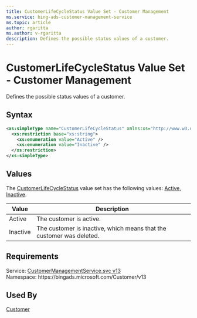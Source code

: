 ```yaml
---
title: CustomerLifeCycleStatus Value Set - Customer Management
ms.service: bing-ads-customer-management-service
ms.topic: article
author: rgaritta
ms.author: v-rgaritta
description: Defines the possible status values of a customer.
---
```

# CustomerLifeCycleStatus Value Set - Customer Management
Defines the possible status values of a customer.

## Syntax
```xml
<xs:simpleType name="CustomerLifeCycleStatus" xmlns:xs="http://www.w3.org/2001/XMLSchema">
  <xs:restriction base="xs:string">
    <xs:enumeration value="Active" />
    <xs:enumeration value="Inactive" />
  </xs:restriction>
</xs:simpleType>
```

## <a name="values"></a>Values

The [CustomerLifeCycleStatus](customerlifecyclestatus.md) value set has the following values: [Active](#active), [Inactive](#inactive).

|Value|Description|
|-----------|---------------|
|<a name="active"></a>Active|The customer is active.|
|<a name="inactive"></a>Inactive|The customer is inactive, which means that the customer was deleted.|

## Requirements
Service: [CustomerManagementService.svc v13](https://clientcenter.api.bingads.microsoft.com/Api/CustomerManagement/v13/CustomerManagementService.svc)  
Namespace: https\://bingads.microsoft.com/Customer/v13  

## Used By
[Customer](customer.md)  
